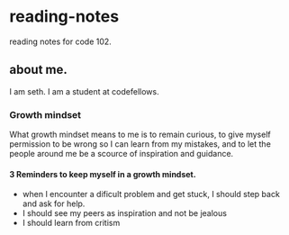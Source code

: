 # reading-notes
reading notes for code 102.

## about me.
I am seth. I am a student at codefellows.

### Growth mindset
What growth mindset means to me is to remain curious, to give myself permission to be wrong so I can learn from my mistakes, and to let the people around me be a scource of inspiration and guidance.

#### 3 Reminders to keep myself in a growth mindset.
- when I encounter a dificult problem and get stuck, I should step back and ask for help.
- I should see my peers as inspiration and not be jealous
- I should learn from critism
